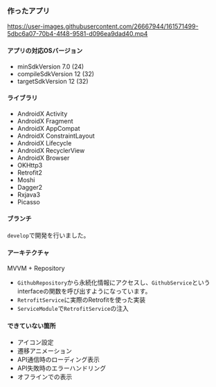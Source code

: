 ### 作ったアプリ



https://user-images.githubusercontent.com/26667944/161571499-5dbc6a07-70b4-4f48-9581-d096ea9dad40.mp4





#### アプリの対応OSバージョン
- minSdkVersion 7.0 (24)
- compileSdkVersion 12 (32)
- targetSdkVersion 12 (32)

#### ライブラリ
- AndroidX Activity
- AndroidX Fragment
- AndroidX AppCompat
- AndroidX ConstraintLayout
- AndroidX Lifecycle
- AndroidX RecyclerView
- AndroidX Browser
- OKHttp3
- Retrofit2
- Moshi
- Dagger2
- Rxjava3
- Picasso

#### ブランチ
`develop`で開発を行いました。

#### アーキテクチャ
MVVM + Repository

- `GithubRepository`から永続化情報にアクセスし、`GithubService`というinterfaceの関数を呼び出すようになっています。
- `RetrofitService`に実際のRetrofitを使った実装
- `ServiceModule`で`RetrofitService`の注入

#### できていない箇所
- アイコン設定
- 遷移アニメーション
- API通信時のローディング表示
- API失敗時のエラーハンドリング
- オフラインでの表示
